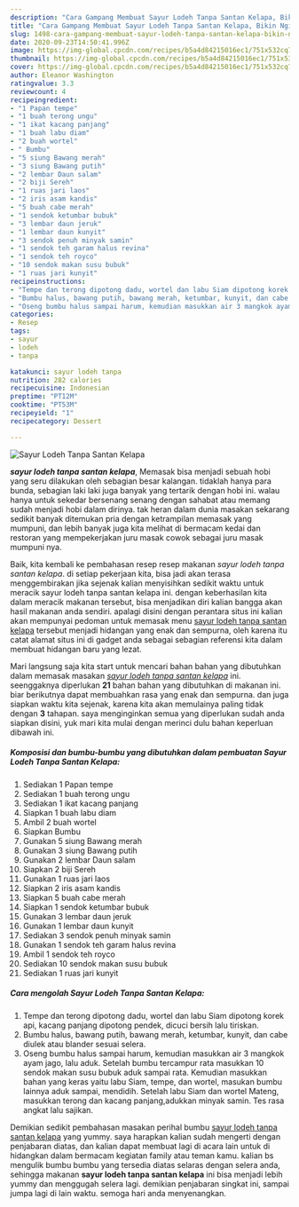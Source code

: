```yaml
---
description: "Cara Gampang Membuat Sayur Lodeh Tanpa Santan Kelapa, Bikin Ngiler"
title: "Cara Gampang Membuat Sayur Lodeh Tanpa Santan Kelapa, Bikin Ngiler"
slug: 1498-cara-gampang-membuat-sayur-lodeh-tanpa-santan-kelapa-bikin-ngiler
date: 2020-09-23T14:50:41.996Z
image: https://img-global.cpcdn.com/recipes/b5a4d84215016ec1/751x532cq70/sayur-lodeh-tanpa-santan-kelapa-foto-resep-utama.jpg
thumbnail: https://img-global.cpcdn.com/recipes/b5a4d84215016ec1/751x532cq70/sayur-lodeh-tanpa-santan-kelapa-foto-resep-utama.jpg
cover: https://img-global.cpcdn.com/recipes/b5a4d84215016ec1/751x532cq70/sayur-lodeh-tanpa-santan-kelapa-foto-resep-utama.jpg
author: Eleanor Washington
ratingvalue: 3.3
reviewcount: 4
recipeingredient:
- "1 Papan tempe"
- "1 buah terong ungu"
- "1 ikat kacang panjang"
- "1 buah labu diam"
- "2 buah wortel"
- " Bumbu"
- "5 siung Bawang merah"
- "3 siung Bawang putih"
- "2 lembar Daun salam"
- "2 biji Sereh"
- "1 ruas jari laos"
- "2 iris asam kandis"
- "5 buah cabe merah"
- "1 sendok ketumbar bubuk"
- "3 lembar daun jeruk"
- "1 lembar daun kunyit"
- "3 sendok penuh minyak samin"
- "1 sendok teh garam halus revina"
- "1 sendok teh royco"
- "10 sendok makan susu bubuk"
- "1 ruas jari kunyit"
recipeinstructions:
- "Tempe dan terong dipotong dadu, wortel dan labu Siam dipotong korek api, kacang panjang dipotong pendek, dicuci bersih lalu tiriskan."
- "Bumbu halus, bawang putih, bawang merah, ketumbar, kunyit, dan cabe diulek atau blander sesuai selera."
- "Oseng bumbu halus sampai harum, kemudian masukkan air 3 mangkok ayam jago, lalu aduk. Setelah bumbu tercampur rata masukkan 10 sendok makan susu bubuk aduk sampai rata. Kemudian masukkan bahan yang keras yaitu labu Siam, tempe, dan wortel, masukan bumbu lainnya aduk sampai, mendidih. Setelah labu Siam dan wortel Mateng, masukkan terong dan kacang panjang,adukkan minyak samin. Tes rasa angkat lalu sajikan."
categories:
- Resep
tags:
- sayur
- lodeh
- tanpa

katakunci: sayur lodeh tanpa 
nutrition: 282 calories
recipecuisine: Indonesian
preptime: "PT12M"
cooktime: "PT53M"
recipeyield: "1"
recipecategory: Dessert

---
```



![Sayur Lodeh Tanpa Santan Kelapa](https://img-global.cpcdn.com/recipes/b5a4d84215016ec1/751x532cq70/sayur-lodeh-tanpa-santan-kelapa-foto-resep-utama.jpg)

<b><i>sayur lodeh tanpa santan kelapa</i></b>, Memasak bisa menjadi sebuah hobi yang seru dilakukan oleh sebagian besar kalangan. tidaklah hanya para bunda, sebagian laki laki juga banyak yang tertarik dengan hobi ini. walau hanya untuk sekedar bersenang senang dengan sahabat atau memang sudah menjadi hobi dalam dirinya. tak heran dalam dunia masakan sekarang sedikit banyak ditemukan pria dengan ketrampilan memasak yang mumpuni, dan lebih banyak juga kita melihat di bermacam kedai dan restoran yang mempekerjakan juru masak cowok sebagai juru masak mumpuni nya.

Baik, kita kembali ke pembahasan resep resep makanan <i>sayur lodeh tanpa santan kelapa</i>. di setiap pekerjaan kita, bisa jadi akan terasa menggembirakan jika sejenak kalian menyisihkan sedikit waktu untuk meracik sayur lodeh tanpa santan kelapa ini. dengan keberhasilan kita dalam meracik makanan tersebut, bisa menjadikan diri kalian bangga akan hasil makanan anda sendiri. apalagi disini dengan perantara situs ini kalian akan mempunyai pedoman untuk memasak menu <u>sayur lodeh tanpa santan kelapa</u> tersebut menjadi hidangan yang enak dan sempurna, oleh karena itu catat alamat situs ini di gadget anda sebagai sebagian referensi kita dalam membuat hidangan baru yang lezat.




Mari langsung saja kita start untuk mencari bahan bahan yang dibutuhkan dalam memasak masakan <u><i>sayur lodeh tanpa santan kelapa</i></u> ini. seenggaknya diperlukan <b>21</b> bahan bahan yang dibutuhkan di makanan ini. biar berikutnya dapat membuahkan rasa yang enak dan sempurna. dan juga siapkan waktu kita sejenak, karena kita akan memulainya paling tidak dengan <b>3</b> tahapan. saya menginginkan semua yang diperlukan sudah anda siapkan disini, yuk mari kita mulai dengan merinci dulu bahan keperluan dibawah ini.

<!--inarticleads1-->

##### Komposisi dan bumbu-bumbu yang dibutuhkan dalam pembuatan Sayur Lodeh Tanpa Santan Kelapa:

1. Sediakan 1 Papan tempe
1. Sediakan 1 buah terong ungu
1. Sediakan 1 ikat kacang panjang
1. Siapkan 1 buah labu diam
1. Ambil 2 buah wortel
1. Siapkan  Bumbu
1. Gunakan 5 siung Bawang merah
1. Gunakan 3 siung Bawang putih
1. Gunakan 2 lembar Daun salam
1. Siapkan 2 biji Sereh
1. Gunakan 1 ruas jari laos
1. Siapkan 2 iris asam kandis
1. Siapkan 5 buah cabe merah
1. Siapkan 1 sendok ketumbar bubuk
1. Gunakan 3 lembar daun jeruk
1. Gunakan 1 lembar daun kunyit
1. Sediakan 3 sendok penuh minyak samin
1. Gunakan 1 sendok teh garam halus revina
1. Ambil 1 sendok teh royco
1. Sediakan 10 sendok makan susu bubuk
1. Sediakan 1 ruas jari kunyit




<!--inarticleads2-->

##### Cara mengolah Sayur Lodeh Tanpa Santan Kelapa:

1. Tempe dan terong dipotong dadu, wortel dan labu Siam dipotong korek api, kacang panjang dipotong pendek, dicuci bersih lalu tiriskan.
1. Bumbu halus, bawang putih, bawang merah, ketumbar, kunyit, dan cabe diulek atau blander sesuai selera.
1. Oseng bumbu halus sampai harum, kemudian masukkan air 3 mangkok ayam jago, lalu aduk. Setelah bumbu tercampur rata masukkan 10 sendok makan susu bubuk aduk sampai rata. Kemudian masukkan bahan yang keras yaitu labu Siam, tempe, dan wortel, masukan bumbu lainnya aduk sampai, mendidih. Setelah labu Siam dan wortel Mateng, masukkan terong dan kacang panjang,adukkan minyak samin. Tes rasa angkat lalu sajikan.




Demikian sedikit pembahasan masakan perihal bumbu <u>sayur lodeh tanpa santan kelapa</u> yang yummy. saya harapkan kalian sudah mengerti dengan penjabaran diatas, dan kalian dapat membuat lagi di acara lain untuk di hidangkan dalam bermacam kegiatan family atau teman kamu. kalian bs mengulik bumbu bumbu yang tersedia diatas selaras dengan selera anda, sehingga makanan <b>sayur lodeh tanpa santan kelapa</b> ini bisa menjadi lebih yummy dan menggugah selera lagi. demikian penjabaran singkat ini, sampai jumpa lagi di lain waktu. semoga hari anda menyenangkan.
